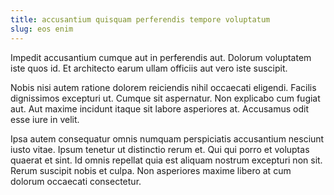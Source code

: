```yaml
---
title: accusantium quisquam perferendis tempore voluptatum
slug: eos enim
---
```


Impedit accusantium cumque aut in perferendis aut. Dolorum voluptatem iste quos id. Et architecto earum ullam officiis aut vero iste suscipit.

Nobis nisi autem ratione dolorem reiciendis nihil occaecati eligendi. Facilis dignissimos excepturi ut. Cumque sit aspernatur. Non explicabo cum fugiat aut. Aut maxime incidunt itaque sit labore asperiores at. Accusamus odit esse iure in velit.

Ipsa autem consequatur omnis numquam perspiciatis accusantium nesciunt iusto vitae. Ipsum tenetur ut distinctio rerum et. Qui qui porro et voluptas quaerat et sint. Id omnis repellat quia est aliquam nostrum excepturi non sit. Rerum suscipit nobis et culpa. Non asperiores maxime libero at cum dolorum occaecati consectetur.
